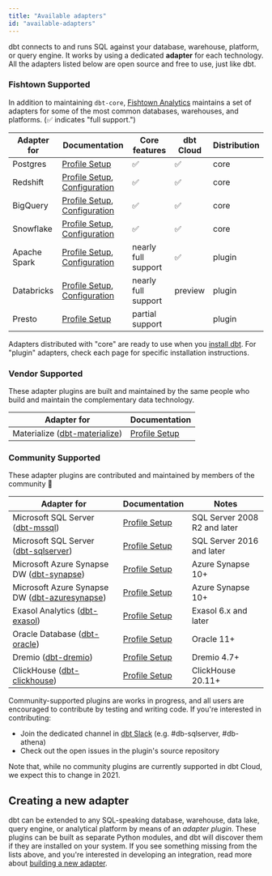 ```yaml
---
title: "Available adapters"
id: "available-adapters"
---
```


dbt connects to and runs SQL against your database, warehouse, platform, or query engine. It works by using a dedicated **adapter** for each technology. All the adapters listed below are open source and free to use, just like dbt.

### Fishtown Supported

In addition to maintaining `dbt-core`, [Fishtown Analytics](https://github.com/fishtown-analytics) maintains a set of adapters for some of the most common databases, warehouses, and platforms. (✅ indicates "full support.")

| Adapter for  | Documentation | Core features | dbt Cloud | Distribution |
| ------------ | ------------- | ------- | ------ | ---- |
| Postgres     | [Profile Setup](postgres-profile) | ✅ | ✅  | core |
| Redshift     | [Profile Setup](redshift-profile), [Configuration](redshift-configs) | ✅ | ✅  | core |
| BigQuery     | [Profile Setup](bigquery-profile), [Configuration](bigquery-configs) | ✅  | ✅  | core |
| Snowflake    | [Profile Setup](snowflake-profile), [Configuration](snowflake-configs) | ✅ | ✅  | core |
| Apache Spark | [Profile Setup](spark-profile), [Configuration](spark-configs) | nearly full support | ✅ | plugin |
| Databricks   | [Profile Setup](spark-profile#odbc), [Configuration](spark-configs#databricks-configurations) | nearly full support | preview | plugin |
| Presto       | [Profile Setup](presto-profile) | partial support |  | plugin |

Adapters distributed with "core" are ready to use when you [install dbt](dbt-cli/installation). For "plugin" adapters, check each page for specific installation instructions.

### Vendor Supported

These adapter plugins are built and maintained by the same people who build and maintain the complementary data technology.

| Adapter for  | Documentation |
| ------------ | ------------- |
| Materialize ([dbt-materialize](https://github.com/MaterializeInc/materialize/blob/main/misc/dbt-materialize))  | [Profile Setup](materialize-profile) |

### Community Supported

These adapter plugins are contributed and maintained by members of the community 🌱

| Adapter for | Documentation | Notes |
| ------- | ------------- | ----- |
| Microsoft SQL Server ([dbt-mssql](https://github.com/jacobm001/dbt-mssql)) | [Profile Setup](mssql-profile) | SQL Server 2008 R2 and later |
| Microsoft SQL Server ([dbt-sqlserver](https://github.com/dbt-msft/dbt-sqlserver)) | [Profile Setup](mssql-profile) | SQL Server 2016 and later 
| Microsoft Azure Synapse DW ([dbt-synapse](https://github.com/dbt-msft/dbt-synapse)) | [Profile Setup](../reference/warehouse-profiles/azuresynapse-profile.md) | Azure Synapse 10+ 
| Microsoft Azure Synapse DW ([dbt-azuresynapse](https://github.com/embold-health/dbt-azuresynapse)) | [Profile Setup](azuresynapse-profile) | Azure Synapse 10+ 
| Exasol Analytics ([dbt-exasol](https://github.com/tglunde/dbt-exasol)) | [Profile Setup](exasol-profile) | Exasol 6.x and later |
| Oracle Database ([dbt-oracle](https://github.com/techindicium/dbt-oracle)) | [Profile Setup](oracle-profile) | Oracle 11+ |
| Dremio ([dbt-dremio](https://github.com/fabrice-etanchaud/dbt-dremio)) | [Profile Setup](dremio-profile) | Dremio 4.7+ |
| ClickHouse ([dbt-clickhouse](https://github.com/silentsokolov/dbt-clickhouse)) | [Profile Setup](clickhouse-profile) | ClickHouse 20.11+ |

Community-supported plugins are works in progress, and all users are encouraged to contribute by testing and writing code. If you're interested in contributing:
- Join the dedicated channel in [dbt Slack](https://community.getdbt.com/) (e.g. #db-sqlserver, #db-athena)
- Check out the open issues in the plugin's source repository

Note that, while no community plugins are currently supported in dbt Cloud, we expect this to change in 2021.

## Creating a new adapter

dbt can be extended to any SQL-speaking database, warehouse, data lake, query engine, or analytical platform by means of an _adapter plugin_. These plugins can be built as separate Python modules, and dbt will discover them if they are installed on your system. If you see something missing from the lists above, and you're interested in developing an integration, read more about [building a new adapter](building-a-new-adapter).
